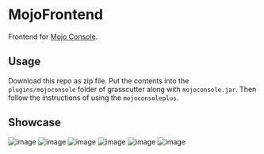 # MojoFrontend
Frontend for [Mojo Console](https://github.com/mingjun97/gc-mojoconsole-plus).


## Usage

Download this repo as zip file. Put the contents into the `plugins/mojoconsole` folder of grasscutter along with `mojoconsole.jar`. Then follow the instructions of using the `mojoconsoleplus`.

## Showcase

![image](https://user-images.githubusercontent.com/15214491/167583704-3eb9b6e1-dec7-4248-9fe2-12449010273d.png)
![image](https://user-images.githubusercontent.com/15214491/167583719-e0619fcc-ea6b-4c5c-9776-179d53ea4c2f.png)
![image](https://user-images.githubusercontent.com/15214491/167583734-6a679b96-3723-4875-a836-b13fa15adcfe.png)
![image](https://user-images.githubusercontent.com/15214491/167583749-1a00b4d8-d13e-4840-aa70-cfa3e26637c6.png)
![image](https://user-images.githubusercontent.com/15214491/167583768-f22c005a-bd1b-40df-94f2-454df72079b0.png)
![image](https://user-images.githubusercontent.com/15214491/167583808-f5d5cbc7-662f-4767-9951-baf2a0a8d979.png)
